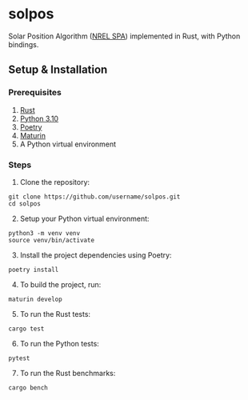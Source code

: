 # solpos

Solar Position Algorithm ([NREL SPA](https://midcdmz.nrel.gov/spa/)) implemented in Rust, with Python bindings.

## Setup & Installation

### Prerequisites

1. [Rust](https://www.rust-lang.org/tools/install)
2. [Python 3.10](https://www.python.org/downloads/release/python-3100/)
3. [Poetry](https://python-poetry.org/docs/#installation)
4. [Maturin](https://github.com/PyO3/maturin#readme)
5. A Python virtual environment

### Steps

1. Clone the repository:

```
git clone https://github.com/username/solpos.git
cd solpos
```

2. Setup your Python virtual environment:

```
python3 -m venv venv
source venv/bin/activate
```

3. Install the project dependencies using Poetry:

```
poetry install

```

4. To build the project, run:

```
maturin develop
```

5. To run the Rust tests:

```
cargo test
```

6. To run the Python tests:

```
pytest
```

7. To run the Rust benchmarks:

```
cargo bench

```
